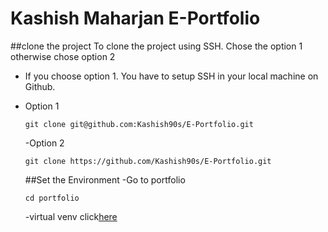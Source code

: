# Kashish Maharjan E-Portfolio


##clone the project
To clone the project using SSH. Chose the option 1 otherwise chose option 2
- If you choose option 1. You have to setup SSH in your local machine on Github.
- Option 1

  ```
  git clone git@github.com:Kashish90s/E-Portfolio.git
  ```

  -Option 2

  ```
  git clone https://github.com/Kashish90s/E-Portfolio.git
  ```

  ##Set the Environment
  -Go to portfolio

  ```
  cd portfolio
  ```

  -virtual venv click[here](https://docs.python.org/3/library/venv.html)
